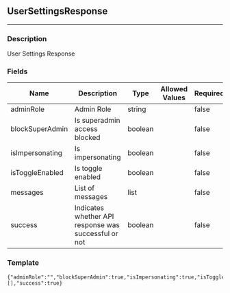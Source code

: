 ## UserSettingsResponse
---
### Description
User Settings Response
### Fields
| Name | Description | Type | Allowed Values | Required |
| ---- | ----------- | ---- | -------------- | -------- |
| adminRole | Admin Role | string |  | false |
| blockSuperAdmin | Is superadmin access blocked | boolean |  | false |
| isImpersonating | Is impersonating | boolean |  | false |
| isToggleEnabled | Is toggle enabled | boolean |  | false |
| messages | List of messages | list |  | false |
| success | Indicates whether API response was successful or not | boolean |  | false |
### Template
```
{"adminRole":"","blockSuperAdmin":true,"isImpersonating":true,"isToggleEnabled":true,"messages":[],"success":true}
```
